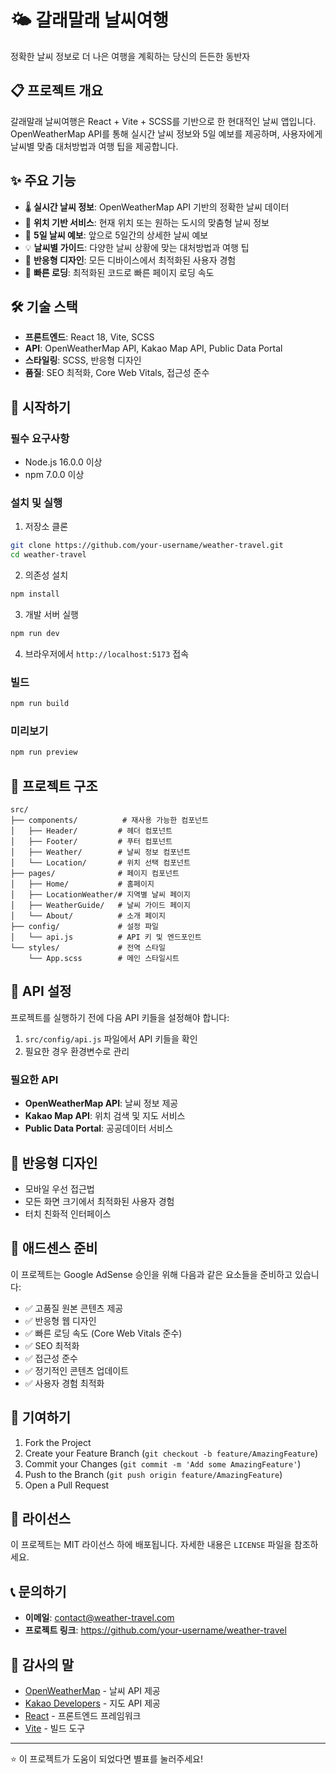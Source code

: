 # 🌤️ 갈래말래 날씨여행

정확한 날씨 정보로 더 나은 여행을 계획하는 당신의 든든한 동반자

## 📋 프로젝트 개요

갈래말래 날씨여행은 React + Vite + SCSS를 기반으로 한 현대적인 날씨 앱입니다. OpenWeatherMap API를 통해 실시간 날씨 정보와 5일 예보를 제공하며, 사용자에게 날씨별 맞춤 대처방법과 여행 팁을 제공합니다.

## ✨ 주요 기능

- 🌡️ **실시간 날씨 정보**: OpenWeatherMap API 기반의 정확한 날씨 데이터
- 📍 **위치 기반 서비스**: 현재 위치 또는 원하는 도시의 맞춤형 날씨 정보
- 📅 **5일 날씨 예보**: 앞으로 5일간의 상세한 날씨 예보
- 💡 **날씨별 가이드**: 다양한 날씨 상황에 맞는 대처방법과 여행 팁
- 📱 **반응형 디자인**: 모든 디바이스에서 최적화된 사용자 경험
- 🚀 **빠른 로딩**: 최적화된 코드로 빠른 페이지 로딩 속도

## 🛠️ 기술 스택

- **프론트엔드**: React 18, Vite, SCSS
- **API**: OpenWeatherMap API, Kakao Map API, Public Data Portal
- **스타일링**: SCSS, 반응형 디자인
- **품질**: SEO 최적화, Core Web Vitals, 접근성 준수

## 🚀 시작하기

### 필수 요구사항

- Node.js 16.0.0 이상
- npm 7.0.0 이상

### 설치 및 실행

1. 저장소 클론
```bash
git clone https://github.com/your-username/weather-travel.git
cd weather-travel
```

2. 의존성 설치
```bash
npm install
```

3. 개발 서버 실행
```bash
npm run dev
```

4. 브라우저에서 `http://localhost:5173` 접속

### 빌드

```bash
npm run build
```

### 미리보기

```bash
npm run preview
```

## 📁 프로젝트 구조

```
src/
├── components/          # 재사용 가능한 컴포넌트
│   ├── Header/         # 헤더 컴포넌트
│   ├── Footer/         # 푸터 컴포넌트
│   ├── Weather/        # 날씨 정보 컴포넌트
│   └── Location/       # 위치 선택 컴포넌트
├── pages/              # 페이지 컴포넌트
│   ├── Home/           # 홈페이지
│   ├── LocationWeather/# 지역별 날씨 페이지
│   ├── WeatherGuide/   # 날씨 가이드 페이지
│   └── About/          # 소개 페이지
├── config/             # 설정 파일
│   └── api.js          # API 키 및 엔드포인트
└── styles/             # 전역 스타일
    └── App.scss        # 메인 스타일시트
```

## 🔑 API 설정

프로젝트를 실행하기 전에 다음 API 키들을 설정해야 합니다:

1. `src/config/api.js` 파일에서 API 키들을 확인
2. 필요한 경우 환경변수로 관리

### 필요한 API

- **OpenWeatherMap API**: 날씨 정보 제공
- **Kakao Map API**: 위치 검색 및 지도 서비스
- **Public Data Portal**: 공공데이터 서비스

## 📱 반응형 디자인

- 모바일 우선 접근법
- 모든 화면 크기에서 최적화된 사용자 경험
- 터치 친화적 인터페이스

## 🎯 애드센스 준비

이 프로젝트는 Google AdSense 승인을 위해 다음과 같은 요소들을 준비하고 있습니다:

- ✅ 고품질 원본 콘텐츠 제공
- ✅ 반응형 웹 디자인
- ✅ 빠른 로딩 속도 (Core Web Vitals 준수)
- ✅ SEO 최적화
- ✅ 접근성 준수
- ✅ 정기적인 콘텐츠 업데이트
- ✅ 사용자 경험 최적화

## 🤝 기여하기

1. Fork the Project
2. Create your Feature Branch (`git checkout -b feature/AmazingFeature`)
3. Commit your Changes (`git commit -m 'Add some AmazingFeature'`)
4. Push to the Branch (`git push origin feature/AmazingFeature`)
5. Open a Pull Request

## 📄 라이선스

이 프로젝트는 MIT 라이선스 하에 배포됩니다. 자세한 내용은 `LICENSE` 파일을 참조하세요.

## 📞 문의하기

- **이메일**: contact@weather-travel.com
- **프로젝트 링크**: https://github.com/your-username/weather-travel

## 🙏 감사의 말

- [OpenWeatherMap](https://openweathermap.org/) - 날씨 API 제공
- [Kakao Developers](https://developers.kakao.com/) - 지도 API 제공
- [React](https://reactjs.org/) - 프론트엔드 프레임워크
- [Vite](https://vitejs.dev/) - 빌드 도구

---

⭐ 이 프로젝트가 도움이 되었다면 별표를 눌러주세요!
